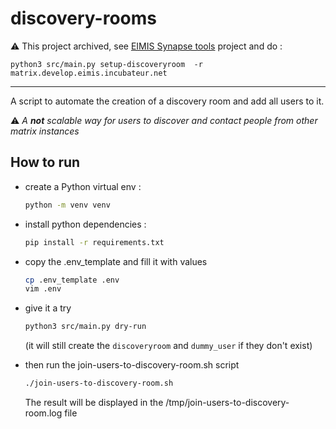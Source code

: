 # discovery-rooms

⚠️ This project archived, see [EIMIS Synapse tools](https://github.com/eimis-ans/eimis-synapse-tools) project and do :

```
python3 src/main.py setup-discoveryroom  -r matrix.develop.eimis.incubateur.net 
```
---

A script to automate the creation of a discovery room and add all users to it.

⚠️ _A **not** scalable way for users to discover and contact people from other matrix instances_

## How to run

- create a Python virtual env :

  ```bash
  python -m venv venv
  ```

- install python dependencies :

  ```bash
  pip install -r requirements.txt
  ```

- copy the .env_template and fill it with values

  ```bash
  cp .env_template .env
  vim .env
  ```

- give it a try

  ```bash
  python3 src/main.py dry-run
  ```

  (it will still create the `discoveryroom` and `dummy_user` if they don't exist)

- then run the join-users-to-discovery-room.sh script

  ```bash
  ./join-users-to-discovery-room.sh
  ```

  The result will be displayed in the /tmp/join-users-to-discovery-room.log file
